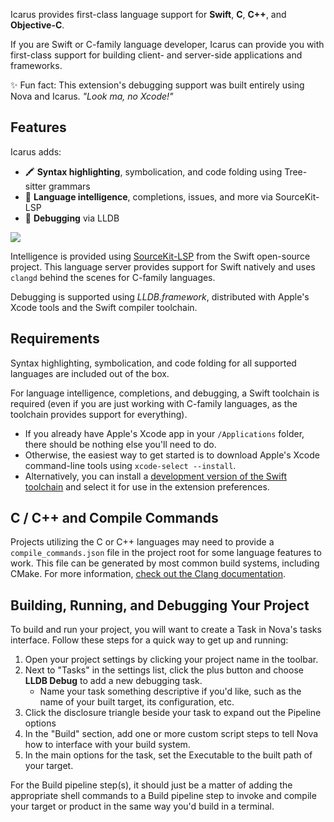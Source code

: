 Icarus provides first-class language support for **Swift**, **C**, **C++**, and **Objective-C**.

If you are Swift or C-family language developer, Icarus can provide you with first-class support for building client- and server-side applications and frameworks.

✨ Fun fact: This extension's debugging support was built entirely using Nova and Icarus. _"Look ma, no Xcode!"_

## Features

Icarus adds:

- 🖍️ **Syntax highlighting**, symbolication, and code folding using Tree-sitter grammars
- 🧪 **Language intelligence**, completions, issues, and more via SourceKit-LSP
- 🐛 **Debugging** via LLDB

![](https://github.com/panicinc/icarus/raw/main/screenshot.png)

Intelligence is provided using [SourceKit-LSP](https://github.com/apple/sourcekit-lsp) from the Swift open-source project. This language server provides support for Swift natively and uses `clangd` behind the scenes for C-family languages.

Debugging is supported using _LLDB.framework_, distributed with Apple's Xcode tools and the Swift compiler toolchain.

## Requirements

Syntax highlighting, symbolication, and code folding for all supported languages are included out of the box.

For language intelligence, completions, and debugging, a Swift toolchain is required (even if you are just working with C-family languages, as the toolchain provides support for everything).

- If you already have Apple's Xcode app in your `/Applications` folder, there should be nothing else you'll need to do.
- Otherwise, the easiest way to get started is to download Apple's Xcode command-line tools using `xcode-select --install`.
- Alternatively, you can install a [development version of the Swift toolchain](https://www.swift.org/download/) and select it for use in the extension preferences.

## C / C++ and Compile Commands

Projects utilizing the C or C++ languages may need to provide a `compile_commands.json` file in the project root for some language features to work. This file can be generated by most common build systems, including CMake. For more information, [check out the Clang documentation](https://clang.llvm.org/docs/JSONCompilationDatabase.html).

## Building, Running, and Debugging Your Project

To build and run your project, you will want to create a Task in Nova's tasks interface. Follow these steps for a quick way to get up and running:

1. Open your project settings by clicking your project name in the toolbar.
2. Next to "Tasks" in the settings list, click the plus button and choose **LLDB Debug** to add a new debugging task.
    - Name your task something descriptive if you'd like, such as the name of your built target, its configuration, etc.
3. Click the disclosure triangle beside your task to expand out the Pipeline options
4. In the "Build" section, add one or more custom script steps to tell Nova how to interface with your build system.
5. In the main options for the task, set the Executable to the built path of your target.

For the Build pipeline step(s), it should just be a matter of adding the appropriate shell commands to a Build pipeline step to invoke and compile your target or product in the same way you'd build in a terminal.
